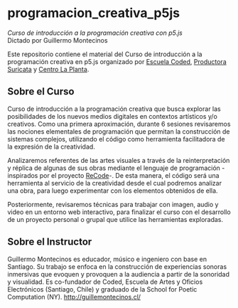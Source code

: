 # programacion_creativa_p5js
*Curso de introducción a la programación creativa con p5.js*<br>
Dictado por Guillermo Montecinos

Este repositorio contiene el material del Curso de introducción a la programación creativa en p5.js organizado por [Escuela Coded](http://codedescuela.cl), [Productora Suricata](https://productorasuricata.com/) y [Centro La Planta](http://centrolaplanta.com/).

## Sobre el Curso
Curso de introducción a la programación creativa que busca explorar las posibilidades de los nuevos medios digitales en contextos artísticos y/o creativos. Como una primera aproximación, durante 6 sesiones revisaremos las nociones elementales de programación que permitan la construcción de sistemas complejos, utilizando el código como herramienta facilitadora de la expresión de la creatividad.

Analizaremos referentes de las artes visuales a través de la reinterpretación y réplica de algunas de sus obras mediante el lenguaje de programación -inspirados por el proyecto [ReCode](http://recodeproject.com/)-. De esta manera, el código será una herramienta al servicio de la creatividad desde el cual podremos analizar una obra, para luego experimentar con los elementos obtenidos de ella.

Posteriormente, revisaremos técnicas para trabajar con imagen, audio y video en un entorno web interactivo, para finalizar el curso con el desarrollo de un proyecto personal o grupal que utilice las herramientas exploradas.

## Sobre el Instructor
Guillermo Montecinos es educador, músico e ingeniero con base en Santiago. Su trabajo se enfoca en la construcción de experiencias sonoras inmersivas que evoquen y provoquen a la audiencia a partir de la sonoridad y visualidad. Es co-fundador de Coded, Escuela de Artes y Oficios Electrónicos (Santiago, Chile) y graduado de la School for Poetic Computation (NY). 
http://guillemontecinos.cl/
